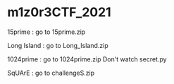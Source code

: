 # m1z0r3CTF_2021

15prime     : go to 15prime.zip  

Long Island : go to Long_Island.zip  

1024prime   : go to 1024prime.zip Don't watch secret.py  

SqUArE      : go to challengeS.zip   
